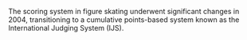 The scoring system in figure skating underwent significant changes in 2004, transitioning to a cumulative points-based system known as the International Judging System (IJS).
